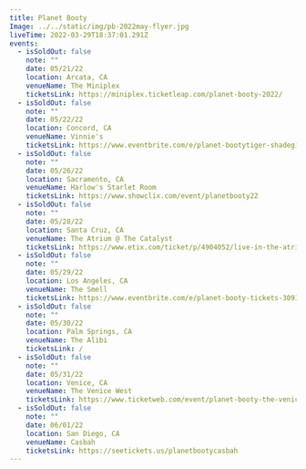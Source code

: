 ```yaml
---
title: Planet Booty
Image: ../../static/img/pb-2022may-flyer.jpg
liveTime: 2022-03-29T18:37:01.291Z
events:
  - isSoldOut: false
    note: ""
    date: 05/21/22
    location: Arcata, CA
    venueName: The Miniplex
    ticketsLink: https://miniplex.ticketleap.com/planet-booty-2022/
  - isSoldOut: false
    note: ""
    date: 05/22/22
    location: Concord, CA
    venueName: Vinnie's
    ticketsLink: https://www.eventbrite.com/e/planet-bootytiger-shadegigantisjesse-raywell-secluded-tickets-304389756957
  - isSoldOut: false
    note: ""
    date: 05/26/22
    location: Sacramento, CA
    venueName: Harlow's Starlet Room
    ticketsLink: https://www.showclix.com/event/planetbooty22
  - isSoldOut: false
    note: ""
    date: 05/28/22
    location: Santa Cruz, CA
    venueName: The Atrium @ The Catalyst
    ticketsLink: https://www.etix.com/ticket/p/4904052/live-in-the-atriumplanet-booty-santa-cruz-the-catalyst-atrium
  - isSoldOut: false
    note: ""
    date: 05/29/22
    location: Los Angeles, CA
    venueName: The Smell
    ticketsLink: https://www.eventbrite.com/e/planet-booty-tickets-309190445947
  - isSoldOut: false
    note: ""
    date: 05/30/22
    location: Palm Springs, CA
    venueName: The Alibi
    ticketsLink: /
  - isSoldOut: false
    note: ""
    date: 05/31/22
    location: Venice, CA
    venueName: The Venice West
    ticketsLink: https://www.ticketweb.com/event/planet-booty-the-venice-west-tickets/11927505?pl=venicemusic
  - isSoldOut: false
    note: ""
    date: 06/01/22
    location: San Diego, CA
    venueName: Casbah
    ticketsLink: https://seetickets.us/planetbootycasbah
---
```

